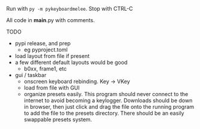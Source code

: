 Run with `py -m pykeyboardmelee`. Stop with CTRL-C

All code in __main__.py with comments.

TODO
- pypi release, and prep
  - eg pyproject.toml
- load layout from file if present
- a few different default layouts would be good
  - b0xx, frame1, etc
- gui / taskbar
  - onscreen keyboard rebinding. Key -> VKey
  - load from file with GUI
  - organize presets easily. This program should never connect to the internet to avoid becoming a keylogger. Downloads should be down in browser, then just click and drag the file onto the running program to add the file to the presets directory. There should be an easily swappable presets system.


